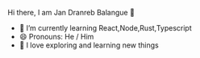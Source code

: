 Hi there, I am Jan Dranreb Balangue 👋
- 🌱 I’m currently learning React,Node,Rust,Typescript
- 😄 Pronouns:  He / Him
- 🌱 I love exploring and learning new things


<!---
shadowprend/shadowprend is a ✨ special ✨ repository because its `README.md` (this file) appears on your GitHub profile.
You can click the Preview link to take a look at your changes.
--->
